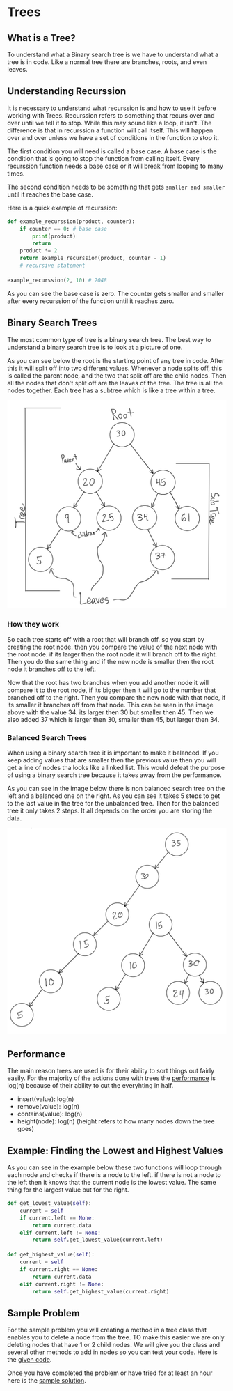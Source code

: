 # Trees
## What is a Tree?
To understand what a Binary search tree is we have to understand what a tree is in code. Like a normal tree there are branches, roots, and even leaves.

## Understanding Recurssion
It is necessary to understand what recurssion is and how to use it before working with Trees. Recurssion refers to something that recurs over and over until we tell it to stop. While this may sound like a loop, it isn't. The difference is that in recurssion a function will call itself. This will happen over and over unless we have a set of conditions in the function to stop it.

The first condition you will need is called a base case. A base case is the condition that is going to stop the function from calling itself. Every recurssion function needs a base case or it will break from looping to many times. 

The second condition needs to be something that gets `smaller and smaller` until it reaches the base case. 

Here is a quick example of recurssion:
```python
def example_recurssion(product, counter):
    if counter == 0: # base case
        print(product)
        return
    product *= 2
    return example_recurssion(product, counter - 1) 
    # recursive statement

example_recurssion(2, 10) # 2048

```
As you can see the base case is zero. The counter gets smaller and smaller after every recurssion of the function until it reaches zero.

## Binary Search Trees
 The most common type of tree is a binary search tree. The best way to understand a binary search tree is to look at a picture of one. 
 
 As you can see below the root is the starting point of any tree in code. After this it will split off into two different values. Whenever a node splits off, this is called the parent node, and the two that split off are the child nodes. Then all the nodes that don't split off are the leaves of the tree. The tree is all the nodes together. Each tree has a subtree which is like a tree within a tree.

![](Images/Binary_tree.png)

### How they work
So each tree starts off with a root that will branch off. so you start by creating the root node. then you compare the value of the next node with the root node. if its larger then the root node it will branch off to the right. Then you do the same thing and if the new node is smaller then the root node it branches off to the left. 

Now that the root has two branches when you add another node it will compare it to the root node, if its bigger then it will go to the number that branched off to the right. Then you compare the new node with that node, if its smaller it branches off from that node. This can be seen in the image above with the value 34. its larger then 30 but smaller then 45. Then we also added 37 which is larger then 30, smaller then 45, but larger then 34. 

### Balanced Search Trees
When using a binary search tree it is important to make it balanced. If you keep adding values that are smaller then the previous value then you will get a line of nodes tha looks like a linked list. This would defeat the purpose of using a binary search tree because it takes away from the performance. 

As you can see in the image below there is non balanced search tree on the left and a balanced one on the right. As you can see it takes 5 steps to get to the last value in the tree for the unbalanced tree. Then for the balanced tree it only takes 2 steps. It all depends on the order you are storing the data.

![Balanced Search Tree](Images/Balances_search_tree.png)

## Performance
The main reason trees are used is for their ability to sort things out fairly easily. For the majority of the actions done with trees the [performance](Performance.md) is log(n) because of their ability to cut the everyhting in half. 
- insert(value): log(n)
- remove(value): log(n)
- contains(value): log(n)
- height(node): log(n) (height refers to how many nodes down the tree goes)

## Example: Finding the Lowest and Highest Values
As you can see in the example below these two functions will loop through each node and checks if there is a node to the left. if there is not a node to the left then it knows that the current node is the lowest value. The same thing for the largest value but for the right. 
```python
def get_lowest_value(self):
    current = self
    if current.left == None:
        return current.data
    elif current.left != None:
        return self.get_lowest_value(current.left)

def get_highest_value(self):
    current = self
    if current.right == None:
        return current.data
    elif current.right != None:
        return self.get_highest_value(current.right)
```
## Sample Problem
For the sample problem you will creating a method in a tree class that enables you to delete a node from the tree. TO make this easier we are only deleting nodes that have 1 or 2 child nodes. We will give you the class and several other methods to add in nodes so you can test your code. Here is the [given code](Python_Files/Given_code3.py).

Once you have completed the problem or have tried for at least an hour here is the [sample solution](Python_Files/Sample_answer3.py).